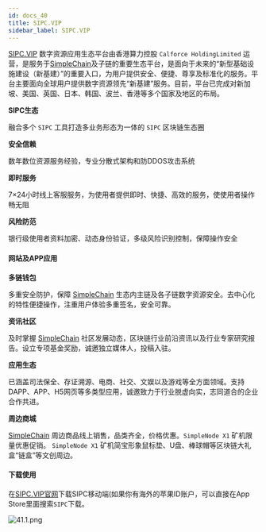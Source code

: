 ```yaml
---
id: docs_40
title: SIPC.VIP
sidebar_label: SIPC.VIP
---
```


[SIPC.VIP](http://www.sipc.vip/) 数字资源应用生态平台由香港算力控股 `Calforce HoldingLimited` 运营，是服务于[SimpleChain](https://www.simplechain.com/)及子链的重要生态平台，是面向于未来的“新型基础设施建设（新基建）”的重要入口，为用户提供安全、便捷、尊享及标准化的服务。平台主要面向全球用户提供数字资源领先“新基建”服务。目前，平台已完成对新加坡、美国、英国、日本、韩国、波兰、香港等多个国家及地区的布局。

**SIPC生态**

融合多个 `SIPC` 工具打造多业务形态为一体的 `SIPC` 区块链生态圈

**安全信赖**

数年数位资源服务经验，专业分散式架构和防DDOS攻击系统

**即时服务**

7×24小时线上客服服务，为使用者提供即时、快捷、高效的服务，使使用者操作畅无阻

**风险防范**

银行级使用者资料加密、动态身份验证，多级风险识别控制，保障操作安全

#### 网站及APP应用

**多链钱包**

多重安全防护，保障 [SimpleChain](https://www.simplechain.com/) 生态内主链及各子链数字资源安全。去中心化的特性便捷操作，注重用户体验多重签名，安全可靠。

**资讯社区**

及时掌握 [SimpleChain](https://www.simplechain.com/) 社区发展动态，区块链行业前沿资讯以及行业专家研究报告。设立专项基金奖励，诚邀独立媒体人，投稿入驻。

**应用生态**

已涵盖司法保全、存证溯源、电商、社交、文娱以及游戏等全方面领域。支持DAPP、APP、H5网页等多类型应用，诚邀致力于行业脱虚向实，志同道合的企业合作共进。

**周边商城**

[SimpleChain](https://www.simplechain.com/) 周边商品线上销售，品类齐全，价格优惠。`SimpleNode X1` 矿机限量优惠促销。
`SimpleNode X1` 矿机简宝形象鼠标垫、U盘、棒球帽等区块链大礼盒“链盒”等文创周边。

#### 下载使用

在[SIPC.VIP官网](http://www.sipc.vip/)下载SIPC移动端(如果你有海外的苹果ID账户，可以直接在App Store里面搜索`SIPC`下载。

![41.1.png](http://ww1.sinaimg.cn/large/007csy4ply1gf7503r8h0j31o01lsh82.jpg)






